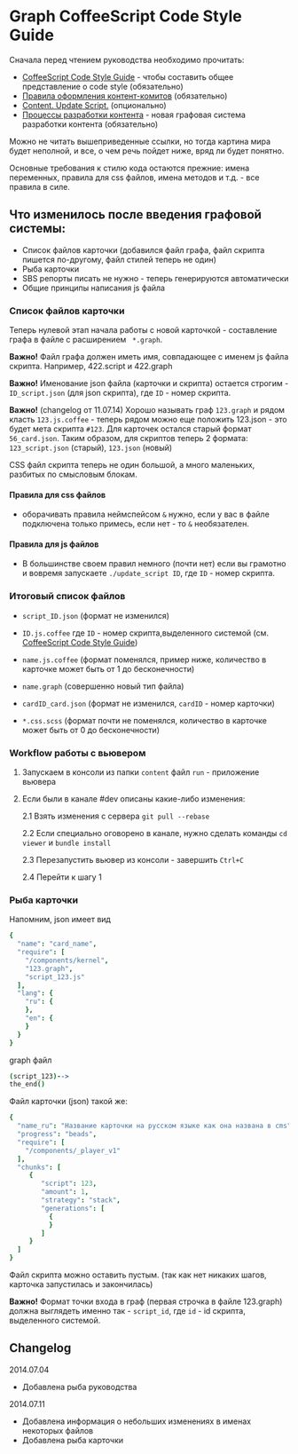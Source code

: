 # Graph CoffeeScript Code Style Guide

Сначала перед чтением руководства необходимо прочитать:

 * [CoffeeScript Code Style Guide](code-guide.md) - чтобы составить общее представление о code style (обязательно)
 * [Правила оформления контент-комитов](content-commits.md) (обязательно)
 * [Content. Update Script.](update_script.md) (опционально)
 * [Процессы разработки контента](content-2.md) - новая графовая система разработки контента (обязательно)

Можно не читать вышеприведенные ссылки, но тогда картина мира будет неполной, и все, о чем речь пойдет ниже, вряд ли будет понятно.

Основные требования к стилю кода остаются прежние: имена переменных, правила для css файлов, имена методов и т.д. - все правила в силе.

## Что изменилось после введения графовой системы:

* Список файлов карточки
(добавился файл графа, файл скрипта пишется по-другому, файл стилей теперь не один)
* Рыба карточки
* SBS репорты писать не нужно - теперь генерируются автоматически
* Общие принципы написания js файла


### Список файлов карточки

Теперь нулевой этап начала работы с новой карточкой - составление графа в файле с расширением ``` *.graph```.

**Важно!** Файл графа должен иметь имя, совпадающее с именем js файла скрипта. Например, 422.script и 422.graph

**Важно!** Именование json файла (карточки и скрипта) остается строгим - ```ID_script.json``` (для json скрипта), где ```ID``` - номер скрипта.
 
**Важно!** (changelog от 11.07.14) Xорошо называть граф `123.graph` и рядом класть `123.js.coffee` - теперь рядом можно еще положить 123.json - это будет мета скрипта `#123`. Для карточек остался старый формат `56_card.json`. Таким образом, для скриптов теперь 2 формата: `123_script.json` (старый), `123.json` (новый)
 
CSS файл скрипта теперь не один большой, а много маленьких, разбитых по смысловым блокам.

#### Правила для css файлов

+ оборачивать правила неймспейсом `&` нужно, если у вас в файле подключена только примесь, если нет - то `&` необязателен.

#### Правила для js файлов

+ В большинстве своем правил немного (почти нет) если вы грамотно и вовремя запускаете ```./update_script ID```, где ```ID``` - номер скрипта.

### Итоговый список файлов

+ `script_ID.json` (формат не изменился)

+ `ID.js.coffee` где `ID` - номер скрипта,выделенного системой (см. [CoffeeScript Code Style Guide](code-guide.md))

+ `name.js.coffee` (формат поменялся, пример ниже, количество в карточке может быть от 1 до бесконечности)

+ `name.graph` (совершенно новый тип файла)

+ `cardID_card.json` (формат не изменился, `cardID` - номер карточки)

+ `*.css.scss` (формат почти не поменялся, количество в карточке может быть от 0 до бесконечности)


### Workflow работы с вьювером

1. Запускаем в консоли из папки `content` файл `run` - приложение вьювера

2. Если были в канале #dev описаны какие-либо изменения:

    2.1 Взять изменения с сервера `git pull --rebase`

    2.2 Если специально оговорено в канале, нужно сделать команды `cd viewer` и  `bundle install`

    2.3 Перезапустить вьювер из консоли - завершить `Ctrl+C`

    2.4 Перейти к шагу 1
       
       
### Рыба карточки

Напомним, json имеет вид

```coffeescript
{
  "name": "card_name",
  "require": [
    "/components/kernel",
    "123.graph",
    "script_123.js"
  ],
  "lang": {
    "ru": {
    },
    "en": {
    }
  }
}
```

graph файл

```coffeescript
(script_123)-->
the_end()
```

Файл карточки (json) такой же:

```coffeescript
{
  "name_ru": "Название карточки на русском языке как она названа в cms",
  "progress": "beads",
  "require": [
    "/components/_player_v1"
  ],
  "chunks": [
     {
        "script": 123,
        "amount": 1,
        "strategy": "stack",
        "generations": [
          {
          }
        ]
     }
  ]
}
```

Файл скрипта можно оставить пустым. (так как нет никаких шагов, карточка запустилась и закончилась)

**Важно!** Формат точки входа в граф (первая строчка в файле 123.graph) должна выглядеть именно так - `script_id`, где `id` - id скрипта, выделенного системой.

## Changelog

2014.07.04
- Добавлена рыба руководства

2014.07.11
- Добавлена информация о небольших изменениях в именах некоторых файлов
- Добавлена рыба карточки

